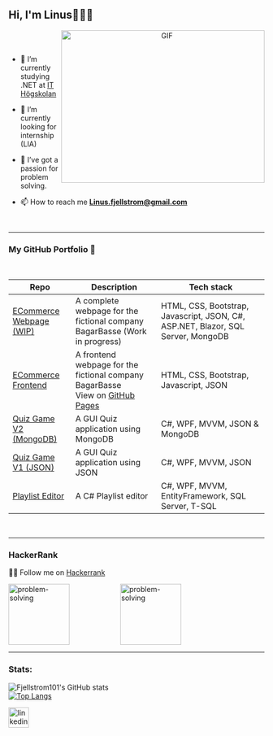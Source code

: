 ## Hi, I'm Linus👋:man_technologist:
<a target="_blank" align="center">
  <img align="right" top="500" height="300" width="400" alt="GIF" src="https://media.giphy.com/media/SWoSkN6DxTszqIKEqv/giphy.gif">
</a>
<br>
<br>

- 💼 I’m currently studying .NET at <a href="https://phoenix.tech/griffyn/" target="blank">IT Högskolan</a>

- 🤝 I’m currently looking for internship (LIA)

- 🌱 I’ve got a passion for problem solving.

- 📫 How to reach me **Linus.fjellstrom@gmail.com**


<br/>

---

### My GitHub Portfolio :briefcase:
<div align="center">
<br>

| Repo                           | Description                                                   | Tech stack                     |
| ------------------------------ | ------------------------------------------------------------- | ------------------------------ |
|[ECommerce Webpage (WIP)][bb2]      |   A complete webpage for the fictional company BagarBasse (Work in progress) | HTML, CSS, Bootstrap, Javascript, JSON, C#, ASP.NET, Blazor, SQL Server, MongoDB |
|[ECommerce Frontend][bb1]               | A frontend webpage for the fictional company BagarBasse <br> View on <a href="https://fjellstrom101.github.io/Bageri/">GitHub Pages</a> | HTML, CSS, Bootstrap, Javascript, JSON|
|[Quiz Game V2 (MongoDB)][qg2]               | A GUI Quiz application using MongoDB | C#, WPF, MVVM, JSON & MongoDB|
| [Quiz Game V1 (JSON)][qg1]              | A GUI Quiz application using JSON | C#, WPF, MVVM, JSON|
| [Playlist Editor][pe]       | A C# Playlist editor       | C#, WPF, MVVM, EntityFramework, SQL Server, T-SQL|

[bb1]: https://github.com/Fjellstrom101/Bageri
[bb2]: https://github.com/ITHS-gbg/labb-2-webb-Fjellstrom101
[qg1]: https://github.com/ITHS-gbg/labb-3-Fjellstrom101
[qg2]: https://github.com/ITHS-gbg/labb-3-databaser-Fjellstrom101
[pe]: https://github.com/ITHS-gbg/labb-2-databaser-Fjellstrom101

<br>
</div>

---
### HackerRank

👨‍💻 Follow me on <a href="https://www.hackerrank.com/linus_fjellstrom">Hackerrank</a>
<br>

<img src='https://hrcdn.net/fcore/assets/generated-badges/problem-solving_level_3_stars_5_linkedin-87839cf294.png' alt='problem-solving' height='120'><img src='https://hrcdn.net/fcore/assets/generated-badges/java_level_3_stars_5_linkedin-76cbc0ca6b.png' alt='problem-solving' height='120' style="transform: translateX(100px);">

---

### Stats:

![Fjellstrom101's GitHub stats](https://github-readme-stats.vercel.app/api?username=Fjellstrom101&show_icons=true&theme=transparent)
<br/>
[![Top Langs](https://github-readme-stats.vercel.app/api/top-langs/?username=Fjellstrom101&layout=compact)](https://github.com/anuraghazra/github-readme-stats)

[<img src='https://cdn.jsdelivr.net/npm/simple-icons@3.0.1/icons/linkedin.svg' alt='linkedin' height='40'>](https://www.linkedin.com/in/linus-fjellstr%C3%B6m-826a8b264/)

<!--

- 📄 Know about my experiences <a href="https://github.com/100rabhcsmc/Me.io/blob/master/01SaurabhChavanReactNativeResume.pdf" target="blank">Resume</a>

**Fjellstrom101/Fjellstrom101** is a ✨ _special_ ✨ repository because its `README.md` (this file) appears on your GitHub profile.

Here are some ideas to get you started:

- 🔭 I’m currently working on ...
- 🌱 I’m currently learning ...
- 👯 I’m looking to collaborate on ...
- 🤔 I’m looking for help with ...
- 💬 Ask me about ...
- 📫 How to reach me: ...
- 😄 Pronouns: ...
- ⚡ Fun fact: ...
-->

